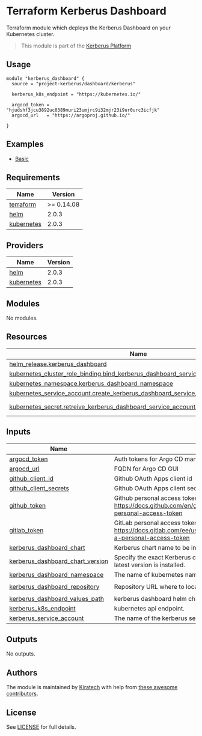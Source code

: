 # Terraform Kerberus Dashboard

Terraform module which deploys the Kerberus Dashboard on your Kubernetes cluster.

> This module is part of the [Kerberus Platform](https://github.com/projectkerberus/kerberus-platform)  

## Usage

```hcl
module "kerberus_dashboard" {
  source = "project-kerberus/dashboard/kerberus"

  kerberus_k8s_endpoint = "https://kubernetes.io/"

  argocd_token = "hjudshf3jcu3892uc0389muri23umjrc9i32mjr23i9ur0urc3icfjk"
  argocd_url   = "https://argoproj.github.io/"

}
```

## Examples

* [Basic](./examples/basic)

## Requirements

| Name | Version |
|------|---------|
| <a name="requirement_terraform"></a> [terraform](#requirement\_terraform) | >= 0.14.08 |
| <a name="requirement_helm"></a> [helm](#requirement\_helm) | 2.0.3 |
| <a name="requirement_kubernetes"></a> [kubernetes](#requirement\_kubernetes) | 2.0.3 |

## Providers

| Name | Version |
|------|---------|
| <a name="provider_helm"></a> [helm](#provider\_helm) | 2.0.3 |
| <a name="provider_kubernetes"></a> [kubernetes](#provider\_kubernetes) | 2.0.3 |

## Modules

No modules.

## Resources

| Name | Type |
|------|------|
| [helm_release.kerberus_dashboard](https://registry.terraform.io/providers/hashicorp/helm/2.0.3/docs/resources/release) | resource |
| [kubernetes_cluster_role_binding.bind_kerberus_dashboard_service_account_to_admin_role](https://registry.terraform.io/providers/hashicorp/kubernetes/2.0.3/docs/resources/cluster_role_binding) | resource |
| [kubernetes_namespace.kerberus_dashboard_namespace](https://registry.terraform.io/providers/hashicorp/kubernetes/2.0.3/docs/resources/namespace) | resource |
| [kubernetes_service_account.create_kerberus_dashboard_service_account](https://registry.terraform.io/providers/hashicorp/kubernetes/2.0.3/docs/resources/service_account) | resource |
| [kubernetes_secret.retreive_kerberus_dashboard_service_account_token](https://registry.terraform.io/providers/hashicorp/kubernetes/2.0.3/docs/data-sources/secret) | data source |

## Inputs

| Name | Description | Type | Default | Required |
|------|-------------|------|---------|:--------:|
| <a name="input_argocd_token"></a> [argocd\_token](#input\_argocd\_token) | Auth tokens for Argo CD management automation. | `string` | n/a | yes |
| <a name="input_argocd_url"></a> [argocd\_url](#input\_argocd\_url) | FQDN for Argo CD GUI | `string` | n/a | yes |
| <a name="input_github_client_id"></a> [github\_client\_id](#input\_github\_client\_id) | Github OAuth Apps client id | `string` | `""` | no |
| <a name="input_github_client_secrets"></a> [github\_client\_secrets](#input\_github\_client\_secrets) | Github OAuth Apps client secrets | `string` | `""` | no |
| <a name="input_github_token"></a> [github\_token](#input\_github\_token) | Github personal access token, please see: https://docs.github.com/en/github/authenticating-to-github/creating-a-personal-access-token | `string` | `""` | no |
| <a name="input_gitlab_token"></a> [gitlab\_token](#input\_gitlab\_token) | GitLab personal access token, please see: https://docs.gitlab.com/ee/user/profile/personal_access_tokens.html#create-a-personal-access-token | `string` | `""` | no |
| <a name="input_kerberus_dashboard_chart"></a> [kerberus\_dashboard\_chart](#input\_kerberus\_dashboard\_chart) | Kerberus chart name to be installed. | `string` | `"kerberus-dashboard"` | no |
| <a name="input_kerberus_dashboard_chart_version"></a> [kerberus\_dashboard\_chart\_version](#input\_kerberus\_dashboard\_chart\_version) | Specify the exact Kerberus chart version to install. If this is not specified, the latest version is installed. | `string` | `null` | no |
| <a name="input_kerberus_dashboard_namespace"></a> [kerberus\_dashboard\_namespace](#input\_kerberus\_dashboard\_namespace) | The name of kubernetes namespace for the Kerberus dashboard. | `string` | `"kerberus-dashboard-system"` | no |
| <a name="input_kerberus_dashboard_repository"></a> [kerberus\_dashboard\_repository](#input\_kerberus\_dashboard\_repository) | Repository URL where to locate the Kerberus chart | `string` | `"https://projectkerberus.github.io/kerberus-dashboard/"` | no |
| <a name="input_kerberus_dashboard_values_path"></a> [kerberus\_dashboard\_values\_path](#input\_kerberus\_dashboard\_values\_path) | kerberus dashboard helm chart values.yaml path | `string` | `""` | no |
| <a name="input_kerberus_k8s_endpoint"></a> [kerberus\_k8s\_endpoint](#input\_kerberus\_k8s\_endpoint) | kubernetes api endpoint. | `string` | n/a | yes |
| <a name="input_kerberus_service_account"></a> [kerberus\_service\_account](#input\_kerberus\_service\_account) | The name of the kerberus service account on Kubernetes | `string` | `"kerberus-admin"` | no |

## Outputs

No outputs.
## Authors

The module is maintained by [Kiratech](https://www.kiratech.it/) with help from [these awesome contributors](https://github.com/projectkerberus/terraform-kerberus-dashboard/graphs/contributors).

## License

See [LICENSE](./LICENSE) for full details.